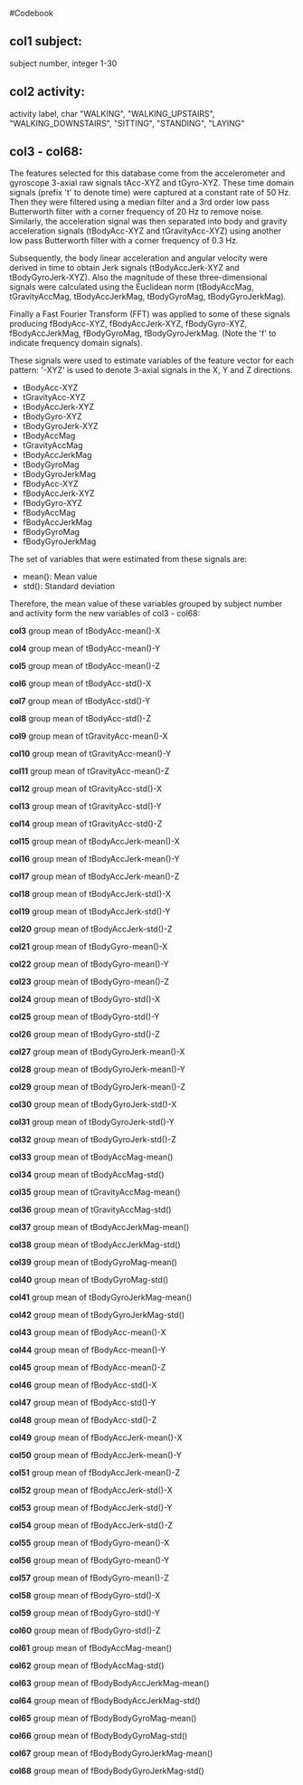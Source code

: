 #Codebook

## col1 subject: 

subject number, integer 1-30
	
## col2 activity: 

activity label, char "WALKING", "WALKING\_UPSTAIRS", "WALKING\_DOWNSTAIRS", "SITTING", "STANDING", "LAYING"
	
## col3 - col68:

The features selected for this database come from the accelerometer and gyroscope 3-axial raw signals tAcc-XYZ and tGyro-XYZ. These time domain signals (prefix 't' to denote time) were captured at a constant rate of 50 Hz. Then they were filtered using a median filter and a 3rd order low pass Butterworth filter with a corner frequency of 20 Hz to remove noise. Similarly, the acceleration signal was then separated into body and gravity acceleration signals (tBodyAcc-XYZ and tGravityAcc-XYZ) using another low pass Butterworth filter with a corner frequency of 0.3 Hz. 

Subsequently, the body linear acceleration and angular velocity were derived in time to obtain Jerk signals (tBodyAccJerk-XYZ and tBodyGyroJerk-XYZ). Also the magnitude of these three-dimensional signals were calculated using the Euclidean norm (tBodyAccMag, tGravityAccMag, tBodyAccJerkMag, tBodyGyroMag, tBodyGyroJerkMag). 

Finally a Fast Fourier Transform (FFT) was applied to some of these signals producing fBodyAcc-XYZ, fBodyAccJerk-XYZ, fBodyGyro-XYZ, fBodyAccJerkMag, fBodyGyroMag, fBodyGyroJerkMag. (Note the 'f' to indicate frequency domain signals). 

These signals were used to estimate variables of the feature vector for each pattern: '-XYZ' is used to denote 3-axial signals in the X, Y and Z directions.

- tBodyAcc-XYZ
- tGravityAcc-XYZ
- tBodyAccJerk-XYZ
- tBodyGyro-XYZ
- tBodyGyroJerk-XYZ
- tBodyAccMag
- tGravityAccMag
- tBodyAccJerkMag
- tBodyGyroMag
- tBodyGyroJerkMag
- fBodyAcc-XYZ
- fBodyAccJerk-XYZ
- fBodyGyro-XYZ
- fBodyAccMag
- fBodyAccJerkMag
- fBodyGyroMag
- fBodyGyroJerkMag

The set of variables that were estimated from these signals are: 

- mean(): Mean value
- std(): Standard deviation

Therefore, the mean value of these variables grouped by subject number and activity form the new variables of col3 - col68: 

**col3** group mean of tBodyAcc-mean()-X

**col4** group mean of tBodyAcc-mean()-Y

**col5** group mean of tBodyAcc-mean()-Z

**col6** group mean of tBodyAcc-std()-X

**col7** group mean of tBodyAcc-std()-Y

**col8** group mean of tBodyAcc-std()-Z

**col9** group mean of tGravityAcc-mean()-X

**col10** group mean of tGravityAcc-mean()-Y

**col11** group mean of tGravityAcc-mean()-Z

**col12** group mean of tGravityAcc-std()-X

**col13** group mean of tGravityAcc-std()-Y

**col14** group mean of tGravityAcc-std()-Z

**col15** group mean of tBodyAccJerk-mean()-X

**col16** group mean of tBodyAccJerk-mean()-Y

**col17** group mean of tBodyAccJerk-mean()-Z

**col18** group mean of tBodyAccJerk-std()-X

**col19** group mean of tBodyAccJerk-std()-Y

**col20** group mean of tBodyAccJerk-std()-Z

**col21** group mean of tBodyGyro-mean()-X

**col22** group mean of tBodyGyro-mean()-Y

**col23** group mean of tBodyGyro-mean()-Z

**col24** group mean of tBodyGyro-std()-X

**col25** group mean of tBodyGyro-std()-Y

**col26** group mean of tBodyGyro-std()-Z

**col27** group mean of tBodyGyroJerk-mean()-X

**col28** group mean of tBodyGyroJerk-mean()-Y

**col29** group mean of tBodyGyroJerk-mean()-Z

**col30** group mean of tBodyGyroJerk-std()-X

**col31** group mean of tBodyGyroJerk-std()-Y

**col32** group mean of tBodyGyroJerk-std()-Z

**col33** group mean of tBodyAccMag-mean()

**col34** group mean of tBodyAccMag-std()

**col35** group mean of tGravityAccMag-mean()

**col36** group mean of tGravityAccMag-std()

**col37** group mean of tBodyAccJerkMag-mean()

**col38** group mean of tBodyAccJerkMag-std()

**col39** group mean of tBodyGyroMag-mean()

**col40** group mean of tBodyGyroMag-std()

**col41** group mean of tBodyGyroJerkMag-mean()

**col42** group mean of tBodyGyroJerkMag-std()

**col43** group mean of fBodyAcc-mean()-X

**col44** group mean of fBodyAcc-mean()-Y

**col45** group mean of fBodyAcc-mean()-Z

**col46** group mean of fBodyAcc-std()-X

**col47** group mean of fBodyAcc-std()-Y

**col48** group mean of fBodyAcc-std()-Z

**col49** group mean of fBodyAccJerk-mean()-X

**col50** group mean of fBodyAccJerk-mean()-Y

**col51** group mean of fBodyAccJerk-mean()-Z

**col52** group mean of fBodyAccJerk-std()-X

**col53** group mean of fBodyAccJerk-std()-Y

**col54** group mean of fBodyAccJerk-std()-Z

**col55** group mean of fBodyGyro-mean()-X

**col56** group mean of fBodyGyro-mean()-Y

**col57** group mean of fBodyGyro-mean()-Z

**col58** group mean of fBodyGyro-std()-X

**col59** group mean of fBodyGyro-std()-Y

**col60** group mean of fBodyGyro-std()-Z

**col61** group mean of fBodyAccMag-mean()

**col62** group mean of fBodyAccMag-std()

**col63** group mean of fBodyBodyAccJerkMag-mean()

**col64** group mean of fBodyBodyAccJerkMag-std()

**col65** group mean of fBodyBodyGyroMag-mean()

**col66** group mean of fBodyBodyGyroMag-std()

**col67** group mean of fBodyBodyGyroJerkMag-mean()

**col68** group mean of fBodyBodyGyroJerkMag-std()